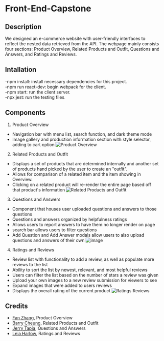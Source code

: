 # Front-End-Capstone

## **Description**

We designed an e-commerce website with user-friendly interfaces to reflect the nested data retrieved from the API. The webpage mainly consists four sections: Product Overview, Related Products and Outfit, Questions and Answers, and Ratings and Reviews.

## **Intallation**
-npm install: install necessary dependencies for this project.<br>
-npm run react-dev: begin webpack for the client.<br>
-npm start: run the client server.<br>
-npx jest: run the testing files.<br>

## **Components**

1. Product Overview
  - Navigation bar with menu list, search function, and dark theme mode
  - Image gallery and production information section with style selector, adding to cart option
  ![Product Overview](https://user-images.githubusercontent.com/26387488/172020601-c541f147-b469-4095-8438-896c977d0823.png)

2. Related Products and Outfit
  - Displays a set of products that are determined internally and another set of products hand picked by the user to create an "outfit".
  - Allows for comparison of a related item and the item showing in Overview.
  - Clicking on a related product will re-render the entire page based off that product's information
  ![Related Products and Outfit](https://user-images.githubusercontent.com/99494242/172021736-c3541119-a31b-4fda-b4c9-a57a48f919e0.png)

3. Questions and Answers
  - Component that houses user uploaded questions and answers to those questions
  - Questions and answers organized by helpfulness ratings
  - Allows users to report answers to have them no longer render on page
  - search bar allows users to filter questions
  - Add Question and Add Answer modals allow users to also upload questions and answers of their own
  ![image](https://user-images.githubusercontent.com/94881840/172021395-9b0f389c-a837-417d-b79f-ed7fe7d5a7df.png)
  
4. Ratings and Reviews
  - Review list with functionality to add a review, as well as populate more reviews to the list
  - Ability to sort the list by newest, relevant, and most helpful reviews
  - Users can filter the list based on the number of stars a review was given
  - Upload your own images to a new review submission for viewers to see
  - Expand images that were added to users reviews
  - Displays the overall rating of the current product
  ![Ratings   Reviews](https://user-images.githubusercontent.com/93555749/172021608-6c408683-3efc-4f7b-bdee-37e34917273c.jpg)

## **Credits**
- [Fan Zhang](https://github.com/AliciaFZhang), Product Overview
- [Barry Cheung](https://github.com/bleecheung), Related Products and Outfit
- [Jerry Tapia](https://github.com/jerrytapia), Questions and Answers
- [Leia Harlow](https://github.com/leiaHarlow), Ratings and Reviews


